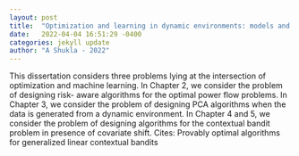```yaml
---
layout: post
title:  "Optimization and learning in dynamic environments: models and algorithms"
date:   2022-04-04 16:51:29 -0400
categories: jekyll update
author: "A Shukla - 2022"
---
```

This dissertation considers three problems lying at the intersection of optimization and machine learning. In Chapter 2, we consider the problem of designing risk- aware algorithms for the optimal power flow problems. In Chapter 3, we consider the problem of designing PCA algorithms when the data is generated from a dynamic environment. In Chapter 4 and 5, we consider the problem of designing algorithms for the contextual bandit problem in presence of covariate shift. Cites: Provably optimal algorithms for generalized linear contextual bandits